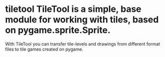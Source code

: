 # tiletool TileTool is a simple, base module for working with tiles, based on pygame.sprite.Sprite. 
With TileTool you can transfer tile-levels and drawings from different format files to tile games created on pygame. 
